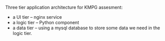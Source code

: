 Three tier application architecture for KMPG assesment:

- a UI tier – nginx service
- a logic tier – Python component
- a data tier – using a mysql database to store some data we need in the logic tier.

